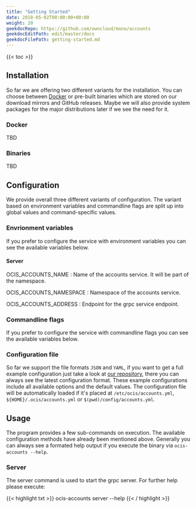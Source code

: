 ```yaml
---
title: "Getting Started"
date: 2018-05-02T00:00:00+00:00
weight: 20
geekdocRepo: https://github.com/owncloud/mono/accounts
geekdocEditPath: edit/master/docs
geekdocFilePath: getting-started.md
---
```


{{< toc >}}

## Installation

So far we are offering two different variants for the installation. You can choose between [Docker](https://www.docker.com/) or pre-built binaries which are stored on our download mirrors and GitHub releases. Maybe we will also provide system packages for the major distributions later if we see the need for it.

### Docker

TBD

### Binaries

TBD

## Configuration

We provide overall three different variants of configuration. The variant based on environment variables and commandline flags are split up into global values and command-specific values.

### Envrionment variables

If you prefer to configure the service with environment variables you can see the available variables below.

#### Server

OCIS_ACCOUNTS_NAME
: Name of the accounts service. It will be part of the namespace.

OCIS_ACCOUNTS_NAMESPACE
: Namespace of the accounts service.

OCIS_ACCOUNTS_ADDRESS
: Endpoint for the grpc service endpoint.

### Commandline flags

If you prefer to configure the service with commandline flags you can see the available variables below.

### Configuration file

So far we support the file formats `JSON` and `YAML`, if you want to get a full example configuration just take a look at [our repository](https://github.com/owncloud/mono/accounts/tree/master/pkg/config), there you can always see the latest configuration format. These example configurations include all available options and the default values. The configuration file will be automatically loaded if it's placed at `/etc/ocis/accounts.yml`, `${HOME}/.ocis/accounts.yml` or `$(pwd)/config/accounts.yml`.

## Usage

The program provides a few sub-commands on execution. The available configuration methods have already been mentioned above. Generally you can always see a formated help output if you execute the binary via `ocis-accounts --help`.

### Server

The server command is used to start the grpc server. For further help please execute:

{{< highlight txt >}}
ocis-accounts server --help
{{< / highlight >}}

